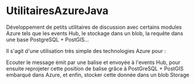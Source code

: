 # UtilitairesAzureJava
Développement de petits utilitaires de discussion avec certains modules Azure tels que les events Hub, le stockage dans un blob, la requête dans une base PostgreSQL + PostGIS...

Il s'agit d'une utilisation très simple des technologies Azure pour :

Ecouter le message émit par une balise et envoyée à l'events Hub, pour ensuite reprojeter cette position de balise grâce à PostGreSQL + PostGIS embarqué dans Azure, et enfin, stocker cette donnée dans un blob Storage
